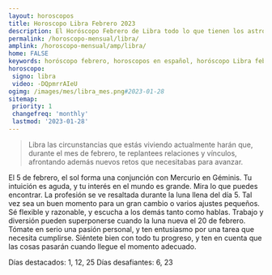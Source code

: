 ```yaml
---
layout: horoscopos
title: Horoscopo Libra Febrero 2023
description: El Horóscopo Febrero de Libra todo lo que tienen los astros preparados para este mes, amor, trabajo, familia. Todo sobre astrologia, tarot, predicciones. Horoscopo gratis en español, predicciones y astrología.
permalink: /horoscopo-mensual/libra/
amplink: /horoscopo-mensual/amp/libra/
home: FALSE
keywords: horóscopo febrero, horoscopos en español, horóscopo Libra febrero , horóscopo esperanza gracia, horoscop, horóscopos gratis, horoscopo Libra, Tarot, Astrologia, Zodíaco, Libra, horoscopo gratis, horoscopo del mes 
horoscopo:
 signo: libra
 video: -DQpmrrAIeU
ogimg: /images/mes/libra_mes.png#2023-01-28
sitemap:
 priority: 1
 changefreq: 'monthly'
 lastmod: '2023-01-28'
---
```



 > Libra las circunstancias que estás viviendo actualmente harán que, durante el mes de febrero, te replantees relaciones y vínculos, afrontando además nuevos retos que necesitabas para avanzar.



El 5 de febrero, el sol forma una conjunción con Mercurio en Géminis. Tu intuición es aguda, y tu interés en el mundo es grande. Mira lo que puedes encontrar. La profesión se ve resaltada durante la luna llena del día 5. Tal vez sea un buen momento para un gran cambio o varios ajustes pequeños. Sé flexible y razonable, y escucha a los demás tanto como hablas. Trabajo y diversión pueden superponerse cuando la luna nueva el 20 de febrero. Tómate en serio una pasión personal, y ten entusiasmo por una tarea que necesita cumplirse. Siéntete bien con todo tu progreso, y ten en cuenta que las cosas pasarán cuando llegue el momento adecuado. 

Días destacados: 1, 12, 25
Días desafiantes: 6, 23